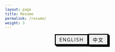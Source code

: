 ```yaml
---
layout: page
title: Resume
permalink: /resume/
weight: 3
---
```


<!-- HTML !-->
<div class="button-container">
    <button class="button-54" role="button" id="buttonA">English</button>
    <button class="button-54" role="button" id="buttonB">中文</button>
</div>

<object id="objectA" style="display:block;margin-top:1vh" data="../materials/Yiming Pan Resume.pdf" width="1000" height="1000" type='application/pdf'></object>

<object id="objectB" style="display:none;margin-top:1vh" data="../materials/潘逸铭简历（中）.pdf" width="1000" height="1000" type='application/pdf'></object>

<style>
#buttonA, #buttonB {
    display: inline-block; /* Ensure buttons are inline */
}

.button-container {
    display: flex;
    justify-content: center; /* Center horizontally */
    align-items: center; /* Center vertically */
}

/* CSS */
.button-54 {
  font-family: "Open Sans", sans-serif;
  font-size: 16px;
  letter-spacing: 2px;
  text-decoration: none;
  text-transform: uppercase;
  color: #000;
  cursor: pointer;
  border: 3px solid;
  padding: 0.25em 0.5em;
  box-shadow: 1px 1px 0px 0px, 2px 2px 0px 0px, 3px 3px 0px 0px, 4px 4px 0px 0px, 5px 5px 0px 0px;
  position: relative;
  user-select: none;
  -webkit-user-select: none;
  touch-action: manipulation;
}

.button-54:active {
  box-shadow: 0px 0px 0px 0px;
  top: 5px;
  left: 5px;
}

@media (min-width: 768px) {
  .button-54 {
    padding: 0.25em 0.75em;
  }
}
</style>

<script>
    document.getElementById("buttonA").addEventListener("click", function() {
    document.getElementById("objectA").style.display = "block"; // Show A
    document.getElementById("objectB").style.display = "none";  // Hide B
});

document.getElementById("buttonB").addEventListener("click", function() {
    document.getElementById("objectB").style.display = "block"; // Show B
    document.getElementById("objectA").style.display = "none";  // Hide A
});
</script>